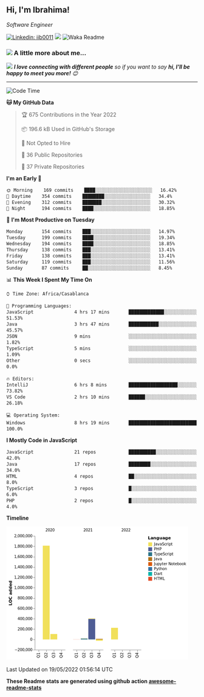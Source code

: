 <h2>Hi, I'm Ibrahima! </h2>
<p><em>Software Engineer 
</em></p>


[![Linkedin: iib0011](https://img.shields.io/badge/-iib0011-blue?style=flat-square&logo=Linkedin&logoColor=white&link=https://www.linkedin.com/in/iib0011/)](https://www.linkedin.com/in/iib0011/)
![](https://visitor-badge.glitch.me/badge?page_id=iib0011)
![Waka Readme](https://github.com/iib0011/iib0011/workflows/Waka%20Readme/badge.svg)


### <img src="https://media.giphy.com/media/VgCDAzcKvsR6OM0uWg/giphy.gif" width="50"> A little more about me...  


<img src="https://media.giphy.com/media/LnQjpWaON8nhr21vNW/giphy.gif" width="60"> <em><b>I love connecting with different people</b> so if you want to say <b>hi, I'll be happy to meet you more!</b> 😊</em>

---
<!--START_SECTION:waka-->
![Code Time](http://img.shields.io/badge/Code%20Time-0%20secs-blue)

**🐱 My GitHub Data** 

> 🏆 675 Contributions in the Year 2022
 > 
> 📦 196.6 kB Used in GitHub's Storage 
 > 
> 🚫 Not Opted to Hire
 > 
> 📜 36 Public Repositories 
 > 
> 🔑 37 Private Repositories  
 > 
**I'm an Early 🐤** 

```text
🌞 Morning    169 commits    ████░░░░░░░░░░░░░░░░░░░░░   16.42% 
🌆 Daytime    354 commits    ████████░░░░░░░░░░░░░░░░░   34.4% 
🌃 Evening    312 commits    ███████░░░░░░░░░░░░░░░░░░   30.32% 
🌙 Night      194 commits    ████░░░░░░░░░░░░░░░░░░░░░   18.85%

```
📅 **I'm Most Productive on Tuesday** 

```text
Monday       154 commits    ███░░░░░░░░░░░░░░░░░░░░░░   14.97% 
Tuesday      199 commits    ████░░░░░░░░░░░░░░░░░░░░░   19.34% 
Wednesday    194 commits    ████░░░░░░░░░░░░░░░░░░░░░   18.85% 
Thursday     138 commits    ███░░░░░░░░░░░░░░░░░░░░░░   13.41% 
Friday       138 commits    ███░░░░░░░░░░░░░░░░░░░░░░   13.41% 
Saturday     119 commits    ███░░░░░░░░░░░░░░░░░░░░░░   11.56% 
Sunday       87 commits     ██░░░░░░░░░░░░░░░░░░░░░░░   8.45%

```


📊 **This Week I Spent My Time On** 

```text
⌚︎ Time Zone: Africa/Casablanca

💬 Programming Languages: 
JavaScript               4 hrs 17 mins       █████████████░░░░░░░░░░░░   51.53% 
Java                     3 hrs 47 mins       ███████████░░░░░░░░░░░░░░   45.57% 
JSON                     9 mins              ░░░░░░░░░░░░░░░░░░░░░░░░░   1.82% 
TypeScript               5 mins              ░░░░░░░░░░░░░░░░░░░░░░░░░   1.09% 
Other                    0 secs              ░░░░░░░░░░░░░░░░░░░░░░░░░   0.0%

🔥 Editors: 
IntelliJ                 6 hrs 8 mins        ██████████████████░░░░░░░   73.82% 
VS Code                  2 hrs 10 mins       ██████░░░░░░░░░░░░░░░░░░░   26.18%

💻 Operating System: 
Windows                  8 hrs 19 mins       █████████████████████████   100.0%

```

**I Mostly Code in JavaScript** 

```text
JavaScript               21 repos            ██████████░░░░░░░░░░░░░░░   42.0% 
Java                     17 repos            ████████░░░░░░░░░░░░░░░░░   34.0% 
HTML                     4 repos             ██░░░░░░░░░░░░░░░░░░░░░░░   8.0% 
TypeScript               3 repos             █░░░░░░░░░░░░░░░░░░░░░░░░   6.0% 
PHP                      2 repos             █░░░░░░░░░░░░░░░░░░░░░░░░   4.0%

```


**Timeline**

![Chart not found](https://raw.githubusercontent.com/iib0011/iib0011/master/charts/bar_graph.png) 


 Last Updated on 19/05/2022 01:56:14 UTC
<!--END_SECTION:waka-->

**These Readme stats are generated using github action [awesome-readme-stats](https://github.com/iib0011/waka-readme-stats)**

